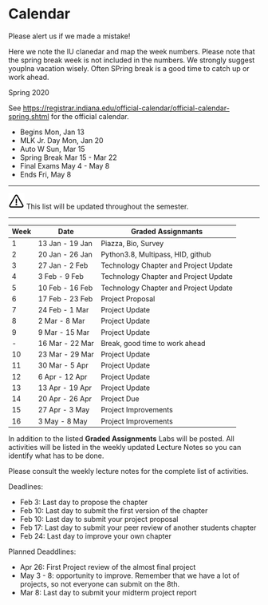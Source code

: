 # Calendar

Please alert us if we made a mistake!

Here we note the IU clanedar and map the week numbers. Please note that
the spring break week is not included in the numbers. We strongly
suggest youplna vacation wisely. Often SPring break is a good time to
catch up or work ahead.

Spring 2020

See
<https://registrar.indiana.edu/official-calendar/official-calendar-spring.shtml>
for the official calendar.

* Begins	Mon, Jan 13
* MLK Jr. Day	Mon, Jan 20
* Auto W	Sun, Mar 15
* Spring Break	Mar 15 - Mar 22
* Final Exams	May 4 - May 8
* Ends	Fri, May 8

---

![](images/warning.png) This list will be updated throughout the semester.

---

| Week | Date | Graded Assignmants |
|------|------|---------------|
| 1    | 13 Jan - 19 Jan | Piazza, Bio, Survey |
| 2    | 20 Jan - 26 Jan | Python3.8, Multipass, HID, github  |
| 3    | 27 Jan - 2 Feb | Technology Chapter and Project Update |
| 4    | 3 Feb - 9 Feb | Technology Chapter and Project Update |
| 5    | 10 Feb - 16 Feb | Technology Chapter and Project Update |
| 6    | 17 Feb - 23 Feb  | Project Proposal |
| 7    | 24 Feb - 1 Mar | Project Update |
| 8    | 2 Mar  - 8 Mar | Project Update |
| 9    | 9 Mar  - 15 Mar | Project Update |
| -    | 16 Mar  - 22 Mar | Break, good time to work ahead |
| 10   | 23 Mar  - 29 Mar | Project Update |
| 11   | 30 Mar  - 5 Apr | Project Update |
| 12   | 6 Apr - 12 Apr | Project Update |
| 13   | 13 Apr - 19 Apr | Project Update |
| 14   | 20 Apr - 26 Apr | Project Due |
| 15   | 27 Apr - 3 May | Project Improvements |
| 16   |  3 May - 8 May | Project Improvements |

In addition to the listed **Graded Assignments** Labs will be posted.
All activities will be listed in the weekly updated Lecture Notes so you
can identify what has to be done.

Please consult the weekly lecture notes for the complete list of
activities.

Deadlines:

* Feb 3: Last day to propose the chapter
* Feb 10: Last day to submit the first version of the chapter
* Feb 10: Last day to submit your project proposal
* Feb 17: Last day to submit your peer review of another students chapter
* Feb 24: Last day to improve your own chapter

Planned Deaddlines:

* Apr 26: First Project review of the almost final project
* May 3 - 8: opportunity to improve. 
  Remember that we have a lot of projects, so not everyone can 
  submit on the 8th.
* Mar 8: Last day to submit your midterm project report

